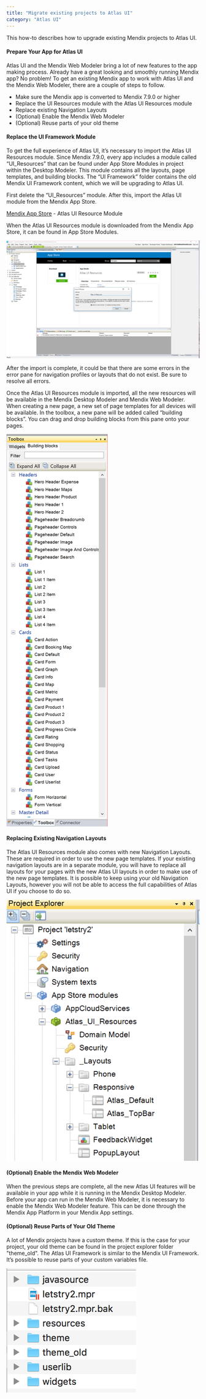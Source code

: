 ```yaml
---
title: "Migrate existing projects to Atlas UI"
category: "Atlas UI"
---
```


This how-to describes how to upgrade existing Mendix projects to Atlas UI.

#### Prepare Your App for Atlas UI
Atlas UI and the Mendix Web Modeler bring a lot of new features to the app making process.
Already have a great looking and smoothly running Mendix app? No problem! To get an existing Mendix app to work with Atlas UI and the Mendix Web Modeler, there are a couple of steps to follow.


* Make sure the Mendix app is converted to Mendix 7.9.0 or higher
* Replace the UI Resources module with the Atlas UI Resources module
* Replace existing Navigation Layouts
* (Optional) Enable the Mendix Web Modeler
* (Optional) Reuse parts of your old theme

#### Replace the UI Framework Module
To get the full experience of Atlas UI, it’s necessary to import the Atlas UI Resources module. Since Mendix 7.9.0, every app includes a module called “UI_Resources” that can be found under App Store Modules in project within the Desktop Modeler. This module contains all the layouts, page templates, and building blocks. The “UI Framework” folder contains the old Mendix UI Framework content, which we will be upgrading to Atlas UI.

First delete the “UI_Resources” module. After this, import the Atlas UI module from the Mendix App Store.

[Mendix App Store](https://appstore.home.mendix.com/link/app/73033/Mendix/Atlas-UI-Navigation-Layouts) - Atlas UI Resource Module

When the Atlas UI Resources module is downloaded from the Mendix App Store, it can be found in App Store Modules.

![Image of Mendix Atlas UI](attachments/howto/migrate_dm_appstore.png)

After the import is complete, it could be that there are some errors in the error pane for navigation profiles or layouts that do not exist. Be sure to resolve all errors.

Once the Atlas UI Resources module is imported, all the new resources will be available in the Mendix Desktop Modeler and Mendix Web Modeler. When creating a new page, a new set of page templates for all devices will be available. In the toolbox, a new pane will be added called “building blocks”. You can drag and drop building blocks from this pane onto your pages.

![Image of Mendix Atlas UI](attachments/howto/migrate_dm_bb_toolbox.png)

#### Replacing Existing Navigation Layouts
The Atlas UI Resources module also comes with new Navigation Layouts. These are required in order to use the new page templates. If your existing navigation layouts are in a separate module, you will have to replace all layouts for your pages with the new Atlas UI layouts in order to make use of the new page templates. It is possible to keep using your old Navigation Layouts, however you will not be able to access the full capabilities of Atlas UI if you choose to do so.


![Image of Mendix Atlas UI](attachments/howto/migrate_dm_navlayouts.png)

#### (Optional) Enable the Mendix Web Modeler
When the previous steps are complete, all the new Atlas UI features will be available in your app while it is running in the Mendix Desktop Modeler. Before your app can run in the Mendix Web Modeler, it is necessary to enable the Mendix Web Modeler feature. This can be done through the Mendix App Platform in your Mendix App settings.

#### (Optional) Reuse Parts of Your Old Theme
A lot of Mendix projects have a custom theme. If this is the case for your project, your old theme can be found in the project explorer folder "theme_old". The Atlas UI Framework is similar to the Mendix UI Framework. It’s possible to reuse parts of your custom variables file.

![Image of Mendix Atlas UI](attachments/howto/migrate_old_theme.png)
